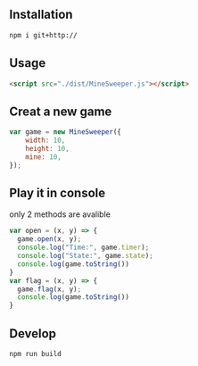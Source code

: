 ## Installation
```bash
npm i git+http://
```


## Usage
```html
<script src="./dist/MineSweeper.js"></script>
```

## Creat a new game
```js
var game = new MineSweeper({
	width: 10,
	height: 10,
	mine: 10,
});
```

## Play it in console
only 2 methods are avalible
```js
var open = (x, y) => {
  game.open(x, y);
  console.log("Time:", game.timer);
  console.log("State:", game.state);
  console.log(game.toString())
}
var flag = (x, y) => {
  game.flag(x, y);
  console.log(game.toString())
}
```

## Develop
```
npm run build
```